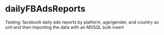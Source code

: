 # dailyFBAdsReports
Testing: facebook daily ads reports by platform, age/gender, and country as xml and then importing the data with an MSSQL bulk insert
